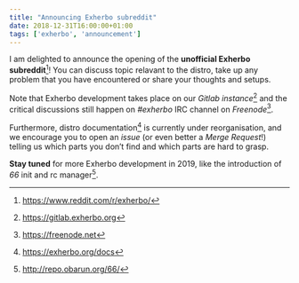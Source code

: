 ```yaml
---
title: "Announcing Exherbo subreddit"
date: 2018-12-31T16:00:00+01:00
tags: ['exherbo', 'announcement']
---
```


I am delighted to announce the opening of the **unofficial Exherbo subreddit**[^1]!
You can discuss topic relavant to the distro, take up any problem that you have
encountered or share your thoughts and setups.

Note that Exherbo development takes place on our _Gitlab instance_[^3] and the
critical discussions still happen on _#exherbo_ IRC channel on _Freenode_[^4].

Furthermore, distro documentation[^5] is currently under reorganisation, and we
encourage you to open an _issue_ (or even better a _Merge Request_!) telling us
which parts you don’t find and which parts are hard to grasp.

**Stay tuned** for more Exherbo development in 2019, like the introduction of _66_ init and rc
manager[^6].

[^1]: https://www.reddit.com/r/exherbo/
[^3]: https://gitlab.exherbo.org
[^4]: https://freenode.net
[^5]: https://exherbo.org/docs
[^6]: http://repo.obarun.org/66/
